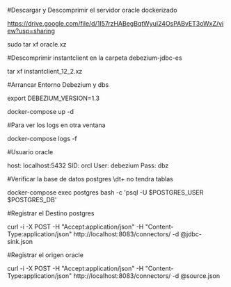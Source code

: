 #Descargar y Descomprimir el servidor oracle dockerizado

https://drive.google.com/file/d/1I57rzHABegBqtWyuI24OsPABvET3oWxZ/view?usp=sharing

sudo tar xf oracle.xz

#Descomprimir instantclient en la carpeta debezium-jdbc-es

tar xf instantclient_12_2.xz

#Arrancar Entorno Debezium y dbs

export DEBEZIUM_VERSION=1.3

docker-compose up -d

#Para ver los logs en otra ventana

docker-compose logs -f

#Usuario oracle

host: localhost:5432
SID: orcl
User: debezium 
Pass: dbz

#Verificar la base de datos postgres \dt+ no tendra tablas

docker-compose  exec postgres bash -c 'psql -U $POSTGRES_USER $POSTGRES_DB'

#Registrar el Destino postgres

curl -i -X POST -H "Accept:application/json" -H  "Content-Type:application/json" http://localhost:8083/connectors/ -d @jdbc-sink.json

#Registrar el origen oracle

curl -i -X POST -H "Accept:application/json" -H  "Content-Type:application/json" http://localhost:8083/connectors/ -d @source.json


